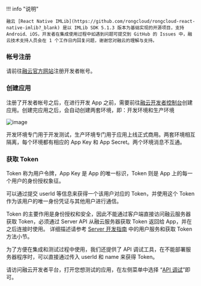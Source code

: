 
!!! info "说明"
    
    融云 [React Native IMLib](https://github.com/rongcloud/rongcloud-react-native-imlib?_blank) 是以 IMLib SDK 5.1.3 版本为基础实现的开源项目，支持 Android、iOS，开发者在集成使用过程中如遇到问题可提交到 GitHub 的 Issues 中，融云技术支持人员会在 1 个工作日内回复问题，谢谢您对融云的理解与支持。


### 帐号注册

请前往[融云官方网站](https://developer.rongcloud.cn/signup?_blank)注册开发者帐号。

### 创建应用

注册了开发者帐号之后，在进行开发 App 之前，需要前往[融云开发者控制台](https://developer.rongcloud.cn/signup?_blank)创建应用。创建完应用之后，会自动创建两套环境，即：开发环境和生产环境

![image](/im/imlib/android/img/quickimg1.png)

开发环境专门用于开发测试，生产环境专门用于应用上线正式商用。两套环境相互隔离，每个环境都有相应的 App Key 和 App Secret。两个环境消息不互通。

### 获取 Token

Token 称为用户令牌，App Key 是 App 的唯一标识，Token 则是 App 上的每一个用户的身份授权象征。

可以通过提交 userId 等信息来获得一个该用户对应的 Token，并使用这个 Token 作为该用户的唯一身份凭证与其他用户进行通信。

Token 的主要作用是身份授权和安全，因此不能通过客户端直接访问融云服务器获取 Token，必须通过 Server API 从融云服务器获取 Token 返回给 App，并在之后连接时使用。
详细描述请参考 [Server 开发指南](/im/server/user/#token?_blank) 中的用户服务和获取 Token 方法小节。

为了方便在集成和测试过程中使用，我们还提供了 API 调试工具，在不能部署服务器程序时，可以直接通过传入 userId 和 name 来获得 Token。

请访问融云开发者平台，打开您想测试的应用，在左侧菜单中选择 “[API 调试](https://developer.rongcloud.cn/apitool/qmZqBYUO1SBO+jDieKo=)”即可。
